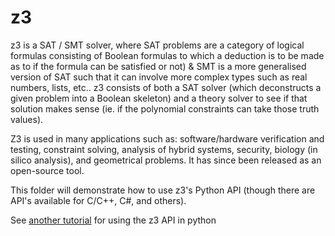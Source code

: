 # z3

z3 is a SAT / SMT solver, where SAT problems are a category of logical formulas consisting of Boolean formulas to which a deduction is to be made as to if the formula can be satisfied or not) & SMT is a more generalised version of SAT such that it can involve more complex types such as real numbers, lists, etc.. z3 consists of both a SAT solver (which deconstructs a given problem into a Boolean skeleton) and a theory solver to see if that solution makes sense (ie. if the polynomial constraints can take those truth values).

Z3 is used in many applications such as: software/hardware verification and testing, constraint solving, analysis of hybrid systems, security, biology (in silico analysis), and geometrical problems. It has since been released as an open-source tool.

This folder will demonstrate how to use z3's Python API (though there are API's available for C/C++, C#, and others).

See [another tutorial](https://ericpony.github.io/z3py-tutorial/guide-examples.htm) for using the z3 API in python
